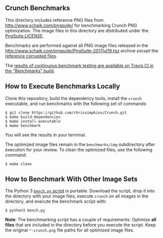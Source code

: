 ## Crunch Benchmarks

This directory includes reference PNG files from http://www.schaik.com/pngsuite/ for benchmarking Crunch PNG optimization. The  image files in this directory are distributed under the [PngSuite.LICENSE](PngSuite.LICENSE).

Benchmarks are performed against all PNG image files released in the http://www.schaik.com/pngsuite/PngSuite-2017jul19.tgz archive *except* the [reference corrupted files](http://www.schaik.com/pngsuite/#corrupted).

The [results of continuous benchmark testing are available on Travis CI in the "Benchmarks" build](https://travis-ci.org/chrissimpkins/Crunch).

## How to Execute Benchmarks Locally

Clone this repository, build the dependency tools, install the `crunch` executable, and run benchmarks with the following set of commands:

```
$ git clone https://github.com/chrissimpkins/Crunch.git
$ make build-dependencies
$ make install-executable
$ make benchmark
```

You will see the results in your terminal.

The optimized image files remain in the `benchmarks/img` subdirectory after execution for your review.  To clean the optimized files, use the following command:

```
$ make clean
```

## How to Benchmark With Other Image Sets

The Python 3 [`bench.py` script](img/bench.py) is portable.  Download the script, drop it into the directory with your image files, execute `crunch` on all images in the directory, and execute the benchmark script with:

```
$ python3 bench.py
```

**Note**: The benchmarking script has a couple of requirements. Optimize **all files** that are included in the directory before you execute the script. Keep the original `*-crunch.png` file paths for all optimized image files.
